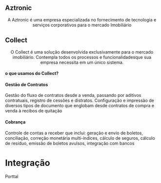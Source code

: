 ## Aztronic
<center>
A Aztronic é uma empresa especializada no fornecimento de tecnologia e serviços corporativos para o mercado Imobiliário
</center>

## Collect 
<center>O Collect é uma solução desenvolvida exclusivamente para o mercado imobiliário. Contempla todos os processos e funcionalidadesque sua empresa necessita em um único sistema.</center>


#### o que usamos do Collect?

#### Gestão de Contratos
Gestão do fluxo de contratos desde a venda, passando por aditivos contratuais, registro de cessões e distratos. Configuração e impressão de diversos tipos de documento que englobam desde contratos de compra e venda à recibos de quitação

####  Cobrança
Controle de contas a receber que inclui: geração e envio de boletos, conciliação, correção monetária multi-índices, cálculo de seguros, cálculo de resíduo, emissão de boletos avulsos, integração com bancos

# Integração
Porttal